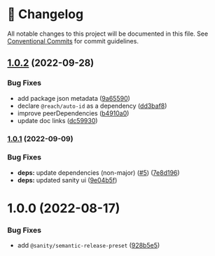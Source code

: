 <!-- markdownlint-disable --><!-- textlint-disable -->

# 📓 Changelog

All notable changes to this project will be documented in this file. See
[Conventional Commits](https://conventionalcommits.org) for commit guidelines.

## [1.0.2](https://github.com/sanity-io/incompatible-plugin/compare/v1.0.1...v1.0.2) (2022-09-28)

### Bug Fixes

- add package json metadata ([9a65590](https://github.com/sanity-io/incompatible-plugin/commit/9a655901fb76214d55aaf308117ac35922f56ea3))
- declare `@reach/auto-id` as a dependency ([dd3baf8](https://github.com/sanity-io/incompatible-plugin/commit/dd3baf8b627c9c0d5b87c51703279822ecb7de09))
- improve peerDependencies ([b4910a0](https://github.com/sanity-io/incompatible-plugin/commit/b4910a065c3e44851183c19e0459897cf0c8793b))
- update doc links ([dc59930](https://github.com/sanity-io/incompatible-plugin/commit/dc59930c58f4cacdfa097706af894a3836947f2e))

### [1.0.1](https://github.com/sanity-io/incompatible-plugin/compare/v1.0.0...v1.0.1) (2022-09-09)

### Bug Fixes

- **deps:** update dependencies (non-major) ([#5](https://github.com/sanity-io/incompatible-plugin/issues/5)) ([7e8d196](https://github.com/sanity-io/incompatible-plugin/commit/7e8d1966f4208ca6d7687c7873eea23a8b9fa3ad))
- **deps:** updated sanity ui ([9e04b5f](https://github.com/sanity-io/incompatible-plugin/commit/9e04b5ff3f23a6814a04249dc6c44d83c9bef288))

# 1.0.0 (2022-08-17)

### Bug Fixes

- add `@sanity/semantic-release-preset` ([928b5e5](https://github.com/sanity-io/incompatible-plugin/commit/928b5e57a4ac54f8aaa42b63eab31884b875713a))
